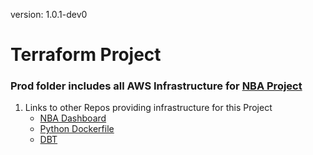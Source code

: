 version: 1.0.1-dev0

# Terraform Project 
### Prod folder includes all AWS Infrastructure for [NBA Project](https://github.com/jyablonski/NBA-Dashboard)

1. Links to other Repos providing infrastructure for this Project
    * [NBA Dashboard](https://github.com/jyablonski/NBA-Dashboard)
    * [Python Dockerfile](https://github.com/jyablonski/python_docker)
    * [DBT](https://github.com/jyablonski/nba_elt_dbt)